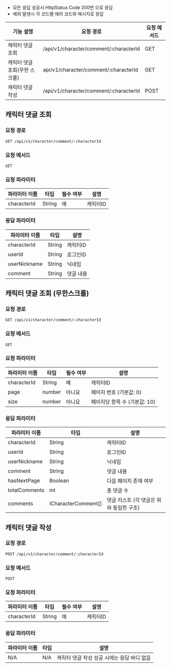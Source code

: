 - 모든 응답 성공시 HttpStatus Code 200번 으로 응답
- 예외 발생시 각 코드별 에러 코드와 메시지로 응답

| 기능 설명                     | 요청 경로                              | 요청 메서드 |
| ----------------------------- | -------------------------------------- | ----------- |
| 캐릭터 댓글 조회              | /api/v1/character/comment/:characterId | GET         |
| 캐릭터 댓글 조회(무한 스크롤) | api/v1/character/comment/:characterId  | GET         |
| 캐릭터 댓글 작성              | /api/v1/character/comment/:characterId | POST        |

## 캐릭터 댓글 조회

### 요청 경로

`GET /api/v1/character/comment/:characterId`

### 요청 메서드

`GET`

### 요청 파라미터

| 파라미터 이름 | 타입   | 필수 여부 | 설명     |
| ------------- | ------ | --------- | -------- |
| characterId   | String | 예        | 캐릭터ID |

### 응답 파라미터

| 파라미터 이름 | 타입   | 설명      |
| ------------- | ------ | --------- |
| characterId   | String | 캐릭터ID  |
| userId        | String | 로그인ID  |
| userNickname  | String | 닉네임    |
| comment       | String | 댓글 내용 |

## 캐릭터 댓글 조회 (무한스크롤)

### 요청 경로

`GET /api/v1/character/comment/:characterId`

### 요청 메서드

`GET`

### 요청 파라미터

| 파라미터 이름 | 타입   | 필수 여부 | 설명                          |
| ------------- | ------ | --------- | ----------------------------- |
| characterId   | String | 예        | 캐릭터ID                      |
| page          | number | 아니요    | 페이지 번호 (기본값: 0)       |
| size          | number | 아니요    | 페이지당 항목 수 (기본값: 10) |

### 응답 파라미터

| 파라미터 이름 | 타입                | 설명                                     |
| ------------- | ------------------- | ---------------------------------------- |
| characterId   | String              | 캐릭터ID                                 |
| userId        | String              | 로그인ID                                 |
| userNickname  | String              | 닉네임                                   |
| comment       | String              | 댓글 내용                                |
| hasNextPage   | Boolean             | 다음 페이지 존재 여부                    |
| totalComments | int                 | 총 댓글 수                               |
| comments      | ICharacterComment[] | 댓글 리스트 (각 댓글은 위와 동일한 구조) |

## 캐릭터 댓글 작성

### 요청 경로

`POST /api/v1/character/comment/:characterId`

### 요청 메서드

`POST`

### 요청 파라미터

| 파라미터 이름 | 타입   | 필수 여부 | 설명     |
| ------------- | ------ | --------- | -------- |
| characterId   | String | 예        | 캐릭터ID |

### 응답 파라미터

| 파라미터 이름 | 타입 | 설명                                        |
| ------------- | ---- | ------------------------------------------- |
| N/A           | N/A  | 캐릭터 댓글 작성 성공 시에는 응답 바디 없음 |
